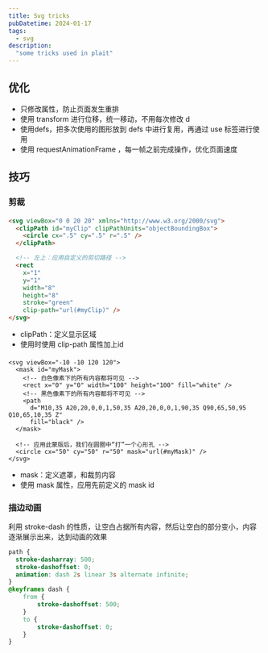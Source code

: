 ```yaml
---
title: Svg tricks
pubDatetime: 2024-01-17
tags:
  - svg
description:
  "some tricks used in plait"
---
```


## 优化

- 只修改属性，防止页面发生重排
- 使用 transform 进行位移，统一移动，不用每次修改 d
- 使用defs，把多次使用的图形放到 defs 中进行复用，再通过 use 标签进行使用
- 使用 requestAnimationFrame ，每一帧之前完成操作，优化页面速度



## 技巧

### 剪裁

#### <clipPath>

```html
<svg viewBox="0 0 20 20" xmlns="http://www.w3.org/2000/svg">
  <clipPath id="myClip" clipPathUnits="objectBoundingBox">
    <circle cx=".5" cy=".5" r=".5" />
  </clipPath>

  <!-- 左上：应用自定义的剪切路径 -->
  <rect
    x="1"
    y="1"
    width="8"
    height="8"
    stroke="green"
    clip-path="url(#myClip)" />
</svg>
```

- clipPath：定义显示区域
- 使用时使用 clip-path 属性加上id

#### <mask>

```
<svg viewBox="-10 -10 120 120">
  <mask id="myMask">
    <!-- 白色像素下的所有内容都将可见 -->
    <rect x="0" y="0" width="100" height="100" fill="white" />
    <!-- 黑色像素下的所有内容都将不可见 -->
    <path
      d="M10,35 A20,20,0,0,1,50,35 A20,20,0,0,1,90,35 Q90,65,50,95 Q10,65,10,35 Z"
      fill="black" />
  </mask>

  <!-- 应用此蒙版后，我们在圆圈中“打”一个心形孔 -->
  <circle cx="50" cy="50" r="50" mask="url(#myMask)" />
</svg>
```

- mask：定义遮罩，和裁剪内容
- 使用 mask 属性，应用先前定义的 mask id

### 描边动画

利用 stroke-dash 的性质，让空白占据所有内容，然后让空白的部分变小，内容逐渐展示出来，达到动画的效果

```css
path {
  stroke-dasharray: 500;
  stroke-dashoffset: 0;
  animation: dash 2s linear 3s alternate infinite;
}
@keyframes dash {
    from {
        stroke-dashoffset: 500;
    }
    to {
        stroke-dashoffset: 0;
    }
}

```

